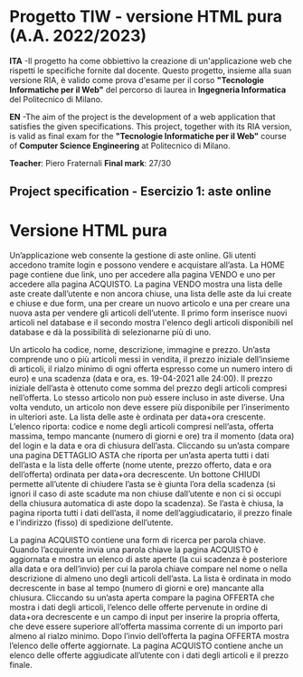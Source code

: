 # Progetto TIW - versione HTML pura (A.A. 2022/2023)

**ITA** -Il progetto ha come obbiettivo la creazione di un'applicazione web che rispetti le specifiche fornite dal docente. Questo progetto, insieme alla suan versione RIA, è valido come prova d'esame per il corso **"Tecnologie Informatiche per il Web"** del percorso di laurea in **Ingegneria Informatica** del Politecnico di Milano.

**EN** -The aim of the project is the development of a web application that satisfies the given specifications. This project, together with its RIA version, is valid as final exam for the **"Tecnologie Informatiche per il Web"** course of **Computer Science Engineering** at Politecnico di Milano.

**Teacher**: Piero Fraternali
**Final mark**: 27/30

## Project specification - Esercizio 1: aste online

# Versione HTML pura
Un’applicazione web consente la gestione di aste online. Gli utenti accedono tramite login e possono vendere e acquistare all’asta. La HOME page contiene due link, uno per accedere alla pagina VENDO e uno per accedere alla pagina ACQUISTO. La pagina VENDO mostra una lista delle aste create dall’utente e non ancora chiuse, una lista delle aste da lui create e chiuse e due form, una per creare un nuovo articolo e una per creare una nuova asta per vendere gli articoli dell’utente. ll primo form inserisce nuovi articoli nel database e il secondo mostra l'elenco degli articoli disponibili nel database e dà la possibilità di selezionarne più di uno. 

Un articolo ha codice, nome, descrizione, immagine e prezzo. Un’asta comprende uno o più articoli messi in vendita, il prezzo iniziale dell’insieme di articoli, il rialzo minimo di ogni offerta espresso come un numero intero di euro) e una scadenza (data e ora, es. 19-04-2021 alle 24:00). Il prezzo iniziale dell’asta è ottenuto come somma del prezzo degli articoli compresi nell’offerta. Lo stesso articolo non può essere incluso in aste diverse. Una volta venduto, un articolo non deve essere più disponibile per l’inserimento in ulteriori aste. La lista delle aste è ordinata per data+ora crescente. L’elenco riporta: codice e nome degli articoli compresi nell’asta, offerta massima, tempo mancante (numero di giorni e ore) tra il momento (data ora) del login e la data e ora di chiusura dell’asta. Cliccando su un’asta compare una pagina DETTAGLIO ASTA che riporta per un’asta aperta tutti i dati dell’asta e la lista delle offerte (nome utente, prezzo offerto, data e ora dell’offerta) ordinata per data+ora decrescente. Un bottone CHIUDI permette all’utente di chiudere l’asta se è giunta l’ora della scadenza (si ignori il caso di aste scadute ma non chiuse dall’utente e non ci si occupi della chiusura automatica di aste dopo la scadenza). Se l’asta è chiusa, la pagina riporta tutti i dati dell’asta, il nome dell’aggiudicatario, il prezzo finale e l’indirizzo (fisso) di spedizione dell’utente. 

La pagina ACQUISTO contiene una form di ricerca per parola chiave. Quando l’acquirente invia una parola chiave la pagina ACQUISTO è aggiornata e mostra un elenco di aste aperte (la cui scadenza è posteriore alla data e ora dell’invio) per cui la parola chiave compare nel nome o nella descrizione di almeno uno degli articoli dell’asta. La lista è ordinata in modo decrescente in base al tempo (numero di giorni e ore) mancante alla chiusura. Cliccando su un’asta aperta compare la pagina OFFERTA che mostra i dati degli articoli, l’elenco delle offerte pervenute in ordine di data+ora decrescente e un campo di input per inserire la propria offerta, che deve essere superiore all’offerta massima corrente di un importo pari almeno al rialzo minimo. Dopo l’invio dell’offerta la pagina OFFERTA mostra l’elenco delle offerte aggiornate. La pagina ACQUISTO contiene anche un elenco delle offerte aggiudicate all’utente con i dati degli articoli e il prezzo finale.
